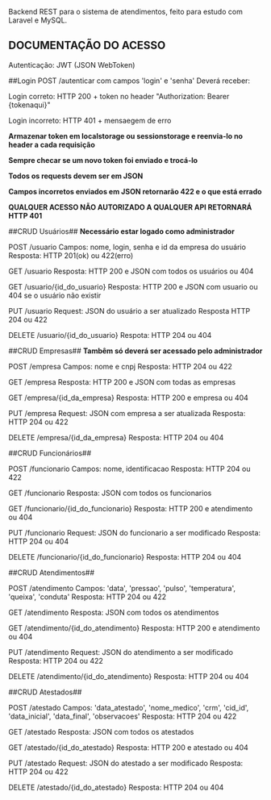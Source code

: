 Backend REST para o sistema de atendimentos, feito para estudo com Laravel e MySQL.

DOCUMENTAÇÃO DO ACESSO
----------------------
Autenticação: JWT (JSON WebToken)

##Login
POST /autenticar com campos 'login' e 'senha'
Deverá receber:

Login correto: HTTP 200 + token no header 
"Authorization: Bearer {tokenaqui}"

Login incorreto: HTTP 401 + mensaegem de erro

 **Armazenar token em localstorage ou sessionstorage e reenvia-lo
 no header a cada requisição**
 
 **Sempre checar se um novo token foi enviado e trocá-lo**
 
 **Todos os requests devem ser em JSON**

 **Campos incorretos enviados em JSON retornarão 422 e o que está errado**
 
 **QUALQUER ACESSO NÃO AUTORIZADO A QUALQUER API RETORNARÁ HTTP 401**
 
##CRUD Usuários##
 **Necessário estar logado como administrador**

POST /usuario
Campos: nome, login, senha e id da empresa do usuário
Resposta: HTTP 201(ok) ou 422(erro)

GET /usuario
Resposta: HTTP 200 e JSON com todos os usuários ou 404

GET /usuario/{id_do_usuario}
Resposta: HTTP 200 e JSON com usuario ou 404 se o usuário não existir

PUT /usuario
Request: JSON do usuário a ser atualizado
Resposta HTTP 204 ou 422

DELETE /usuario/{id_do_usuario}
Respota: HTTP 204 ou 404


##CRUD Empresas##
**Tambêm só deverá ser acessado pelo administrador**

POST /empresa
Campos: nome e cnpj
Resposta: HTTP 204 ou 422

GET /empresa
Resposta: HTTP 200 e JSON com todas as empresas

GET /empresa/{id_da_empresa}
Resposta: HTTP 200 e empresa ou 404

PUT /empresa
Request: JSON com empresa a ser atualizada
Resposta: HTTP 204 ou 422

DELETE /empresa/{id_da_empresa}
Resposta: HTTP 204 ou 404




##CRUD Funcionários##

POST /funcionario
Campos: nome, identificacao
Resposta: HTTP 204 ou 422

GET /funcionario
Resposta: JSON com todos os funcionarios

GET /funcionario/{id_do_funcionario}
Resposta: HTTP 200 e atendimento ou 404

PUT /funcionario
Request: JSON do funcionario a ser modificado
Resposta: HTTP 204 ou 404

DELETE /funcionario/{id_do_funcionario}
Resposta: HTTP 204 ou 404


##CRUD Atendimentos##

POST /atendimento
Campos: 'data', 'pressao', 'pulso', 'temperatura', 'queixa', 'conduta'
Resposta: HTTP 204 ou 422

GET /atendimento
Resposta: JSON com todos os atendimentos

GET /atendimento/{id_do_atendimento}
Resposta: HTTP 200 e atendimento ou 404

PUT /atendimento
Request: JSON do atendimento a ser modificado
Resposta: HTTP 204 ou 422

DELETE /atendimento/{id_do_atendimento}
Resposta: HTTP 204 ou 404


##CRUD Atestados##

POST /atestado
Campos: 'data_atestado', 'nome_medico', 'crm', 'cid_id',
                'data_inicial', 'data_final', 'observacoes'
Resposta: HTTP 204 ou 422

GET /atestado
Resposta: JSON com todos os atestados

GET /atestado/{id_do_atestado}
Resposta: HTTP 200 e atestado ou 404

PUT /atestado
Request: JSON do atestado a ser modificado
Resposta: HTTP 204 ou 422

DELETE /atestado/{id_do_atestado}
Resposta: HTTP 204 ou 404









 
